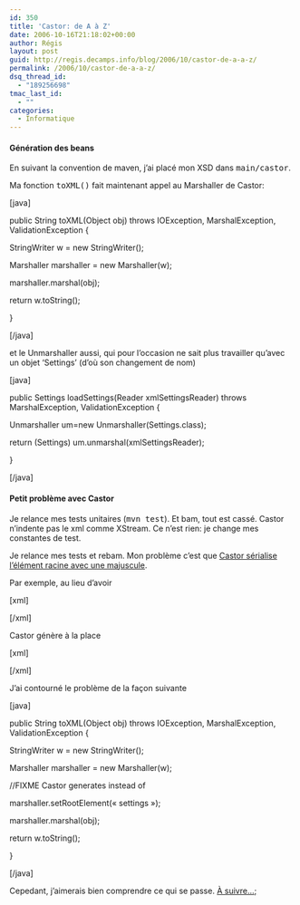 ```yaml
---
id: 350
title: 'Castor: de A à Z'
date: 2006-10-16T21:18:02+00:00
author: Régis
layout: post
guid: http://regis.decamps.info/blog/2006/10/castor-de-a-a-z/
permalink: /2006/10/castor-de-a-a-z/
dsq_thread_id:
  - "189256698"
tmac_last_id:
  - ""
categories:
  - Informatique
---
```

#### Génération des beans

En suivant la convention de maven, j’ai placé mon XSD dans <tt>main/castor</tt>.

Ma fonction <tt>toXML()</tt> fait maintenant appel au Marshaller de Castor:
  
[java]
	  
public String toXML(Object obj) throws IOException, MarshalException, ValidationException {
		  
StringWriter w = new StringWriter();
		  
Marshaller marshaller = new Marshaller(w);
		  
marshaller.marshal(obj);
		  
return w.toString();
	  
}
  
[/java]

et le Unmarshaller aussi, qui pour l’occasion ne sait plus travailler qu’avec un objet &lsquo;Settings’ (d’où son changement de nom)
  
[java]
	  
public Settings loadSettings(Reader xmlSettingsReader) throws MarshalException, ValidationException {
		  
Unmarshaller um=new Unmarshaller(Settings.class);
		  
return (Settings) um.unmarshal(xmlSettingsReader);
	  
}
  
[/java]

#### Petit problème avec Castor

Je relance mes tests unitaires (<tt>mvn test</tt>). Et bam, tout est cassé. Castor n’indente pas le xml comme XStream. Ce n’est rien: je change mes constantes de test.

Je relance mes tests et rebam. Mon problème c’est que [Castor sérialise l’élément racine avec une majuscule](http://permalink.gmane.org/gmane.comp.java.castor.user/4226).
  
Par exemple, au lieu d’avoir
  
[xml]
  
<settings><localRepository/></settings>
  
[/xml]
  
Castor génère à la place
  
[xml]
  
<Settings><localRepository/></Settings>
  
[/xml]

J’ai contourné le problème de la façon suivante
  
[java]
	  
public String toXML(Object obj) throws IOException, MarshalException, ValidationException {
		  
StringWriter w = new StringWriter();
		  
Marshaller marshaller = new Marshaller(w);
		  
//FIXME Castor generates <Settings> instead of <settings>
		  
marshaller.setRootElement(« settings »);
		  
marshaller.marshal(obj);
		  
return w.toString();
	  
}
  
[/java]

Cepedant, j’aimerais bien comprendre ce qui se passe. [À suivre…;](http://comments.gmane.org/gmane.comp.java.castor.user/4226?set_lines=100000&set_cite=hide)
